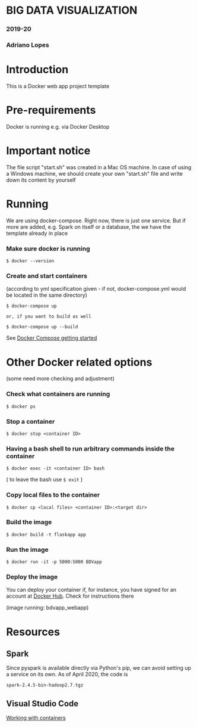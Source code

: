 
# BIG DATA VISUALIZATION
### 2019-20
### Adriano Lopes

# Introduction

This is a Docker web app project template

# Pre-requirements

Docker is running e.g. via Docker Desktop

# Important notice

The file script "start.sh" was created in a Mac OS machine. In case of using a Windows machine, we should create your own "start.sh" file and write down its content by yourself

# Running

We are using docker-compose. Right now, there is just one service.
But if more are added, e.g. Spark on itself or a database, the we have 
the template already in place

### Make sure docker is running

`$ docker --version`
   
### Create and start containers 
(according to yml specification given - if not, docker-compose.yml would be located in the same directory)

`$ docker-compose up`

    or, if you want to build as well

`$ docker-compose up --build`

See [Docker Compose getting started](https://docs.docker.com/compose/gettingstarted/)

# Other Docker related options
 (some need more checking and adjustment)

### Check what containers are running

`$ docker ps`

### Stop a container

`$ docker stop <container ID>`

### Having a bash shell to run arbitrary commands inside the container

`$ docker exec -it <container ID> bash`

( to leave the bash use `$ exit` )

### Copy local files to the container

`$ docker cp <local files> <container ID>:<target dir>`

### Build the image

`$ docker build -t flaskapp app`

### Run the image

`$ docker run -it -p 5000:5000 BDVapp` 

### Deploy the image

You can deploy your container if, for instance, you have signed for an account at [Docker Hub](https://hub.docker.com/). Check for instructions there

(image running: bdvapp_webapp)

# Resources

## Spark

Since pyspark is available directly via Python's pip, we can avoid setting up a service on its own. As of April 2020, the code is 

    spark-2.4.5-bin-hadoop2.7.tgz

## Visual Studio Code

[Working with containers](https://code.visualstudio.com/docs/containers/overview)
